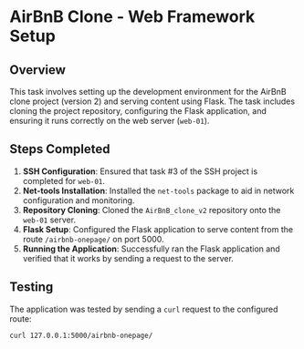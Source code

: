 # AirBnB Clone - Web Framework Setup

## Overview
This task involves setting up the development environment for the AirBnB clone project (version 2) and serving content using Flask. The task includes cloning the project repository, configuring the Flask application, and ensuring it runs correctly on the web server (`web-01`).

## Steps Completed
1. **SSH Configuration**: Ensured that task #3 of the SSH project is completed for `web-01`.
2. **Net-tools Installation**: Installed the `net-tools` package to aid in network configuration and monitoring.
3. **Repository Cloning**: Cloned the `AirBnB_clone_v2` repository onto the `web-01` server.
4. **Flask Setup**: Configured the Flask application to serve content from the route `/airbnb-onepage/` on port 5000.
5. **Running the Application**: Successfully ran the Flask application and verified that it works by sending a request to the server.

## Testing
The application was tested by sending a `curl` request to the configured route:
```bash
curl 127.0.0.1:5000/airbnb-onepage/

